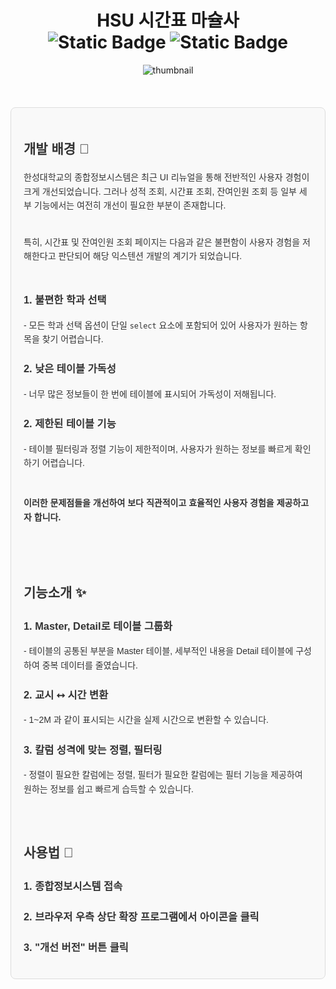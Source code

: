 <div align="center">
  <h1>
  HSU 시간표 마슐사
<div align="center"><a target="_blank" href="https://chromewebstore.google.com/detail/hsu-%EC%8B%9C%EA%B0%84%ED%91%9C-%EB%A7%88%EC%8A%90%EC%82%AC/nhjcilncjapkmohdhhdaikgdhjmlhngf"><img alt="Static Badge" src="https://img.shields.io/badge/Chrome_Web_Store-v1.2.5-%234285F4?style=plastic&logo=chromewebstore&logoColor=white&labelColor=black" style="display:inline-block;"></a>
  <img alt="Static Badge" src="https://img.shields.io/badge/license-Apache--2.0-%2300465B?style=plastic&labelColor=black" style="display:inline-block;">
</div>
  </h1>
</div>
<div align="center">
  <img src="https://github.com/user-attachments/assets/cdce3ca7-22e7-4eff-9c72-170d74e0b7af" alt="thumbnail">
</div><br/><br/><br/>

<div style="font-family: Arial, sans-serif; line-height: 1.6; color: #333; background-color: #f9f9f9; padding: 20px; border: 1px solid #ddd; border-radius: 8px;">
  <h2>
    개발 배경 💭
  </h2>
  <p>
    한성대학교의 종합정보시스템은 최근 UI 리뉴얼을 통해 전반적인 사용자 경험이 크게 개선되었습니다.
    그러나 성적 조회, 시간표 조회, 잔여인원 조회 등 일부 세부 기능에서는 여전히 개선이 필요한 부분이 존재합니다.
  </p>
  <br>
  특히, 시간표 및 잔여인원 조회 페이지는 다음과 같은 불편함이 사용자 경험을 저해한다고 판단되어 해당 익스텐션 개발의 계기가 되었습니다.
  
  <br>
  <br>

  <h3>1. 불편한 학과 선택</h3>
  - 모든 학과 선택 옵션이 단일 <code>select</code> 요소에 포함되어 있어 사용자가 원하는 항목을 찾기 어렵습니다.
  <br>
  <h3>2. 낮은 테이블 가독성</h3>
- 너무 많은 정보들이 한 번에 테이블에 표시되어 가독성이 저해됩니다.
  <h3>2. 제한된 테이블 기능</h3> 
  - 테이블 필터링과 정렬 기능이 제한적이며, 사용자가 원하는 정보를 빠르게 확인하기 어렵습니다.
  <br><br>
  <h4>이러한 문제점들을 개선하여 보다 직관적이고 효율적인 사용자 경험을 제공하고자 합니다.</h4><br><br>
  <h2>기능소개 ✨</h2>
  <h3>1. Master, Detail로 테이블 그룹화</h3>
  - 테이블의 공통된 부분을 Master 테이블, 세부적인 내용을 Detail 테이블에 구성하여 중복 데이터를 줄였습니다.
  <h3>2. 교시 ⭤ 시간 변환</h3>
  - 1~2M 과 같이 표시되는 시간을 실제 시간으로 변환할 수 있습니다.
  <h3>3. 칼럼 성격에 맞는 정렬, 필터링</h3>
  - 정렬이 필요한 칼럼에는 정렬, 필터가 필요한 칼럼에는 필터 기능을 제공하여 원하는 정보를 쉽고 빠르게 습득할 수 있습니다.
  <br>
  <br>
  <br>
  <h2>사용법 📑</h2>
  <h3>  
  1. 종합정보시스템 접속
  </h3>
  <h3>
  2. 브라우저 우측 상단 확장 프로그램에서 아이콘을 클릭
  </h3>
  <h3>
  3. "개선 버전" 버튼 클릭
  </h3>
</div>
